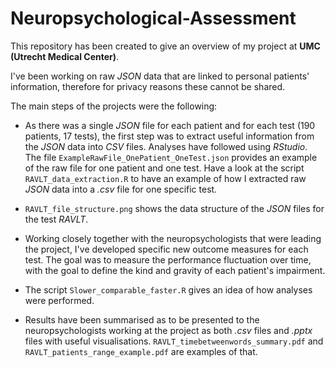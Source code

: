 # Neuropsychological-Assessment

This repository has been created to give an overview of my project at **UMC (Utrecht Medical Center)**.

I've been working on raw *JSON* data that are linked to personal patients' information, therefore for privacy reasons these cannot be shared. 

The main steps of the projects were the following:

- As there was a single *JSON* file for each patient and for each test (190 patients, 17 tests), the first step was to extract useful information from the *JSON* data into *CSV* files. Analyses have followed using *RStudio*.
The file `ExampleRawFile_OnePatient_OneTest.json` provides an example of the raw file for one patient and one test.
Have a look at the script `RAVLT_data_extraction.R` to have an example of how I extracted raw _JSON_ data into a _.csv_ file for one specific test.

- `RAVLT_file_structure.png` shows the data structure of the *JSON* files for the test _RAVLT_.

- Working closely together with the neuropsychologists that were leading the project, I've developed specific new outcome measures for each test. The goal was to measure the performance fluctuation over time, with the goal to define the kind and gravity of each patient's impairment.

- The script `Slower_comparable_faster.R` gives an idea of how analyses were performed.

- Results have been summarised as to be presented to the neuropsychologists working at the project as both *.csv* files and *.pptx* files with useful visualisations. 
`RAVLT_timebetweenwords_summary.pdf` and `RAVLT_patients_range_example.pdf` are examples of that.

